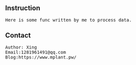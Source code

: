 <h2>Instruction</h2>
<pre>
Here is some func written by me to process data.
</pre>

<h2>Contact</h2>
<pre>
Author: Xing
Email:1281961491@qq.com
Blog:https://www.mplant.pw/
</pre>

